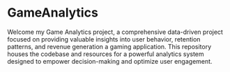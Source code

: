 # GameAnalytics
Welcome my Game Analytics project, a comprehensive data-driven project focused on providing valuable insights into user behavior, retention patterns, and revenue generation a gaming application. This repository houses the codebase and resources for a powerful analytics system designed to empower decision-making and optimize user engagement.
